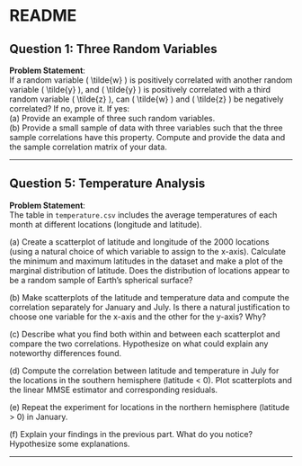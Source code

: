 # README

## Question 1: Three Random Variables

**Problem Statement**:  
If a random variable \( \tilde{w} \) is positively correlated with another random variable \( \tilde{y} \), and \( \tilde{y} \) is positively correlated with a third random variable \( \tilde{z} \), can \( \tilde{w} \) and \( \tilde{z} \) be negatively correlated? If no, prove it. If yes:  
(a) Provide an example of three such random variables.  
(b) Provide a small sample of data with three variables such that the three sample correlations have this property. Compute and provide the data and the sample correlation matrix of your data.

---

## Question 5: Temperature Analysis

**Problem Statement**:  
The table in `temperature.csv` includes the average temperatures of each month at different locations (longitude and latitude).  

(a) Create a scatterplot of latitude and longitude of the 2000 locations (using a natural choice of which variable to assign to the x-axis). Calculate the minimum and maximum latitudes in the dataset and make a plot of the marginal distribution of latitude. Does the distribution of locations appear to be a random sample of Earth’s spherical surface?  

(b) Make scatterplots of the latitude and temperature data and compute the correlation separately for January and July. Is there a natural justification to choose one variable for the x-axis and the other for the y-axis? Why?  

(c) Describe what you find both within and between each scatterplot and compare the two correlations. Hypothesize on what could explain any noteworthy differences found.  

(d) Compute the correlation between latitude and temperature in July for the locations in the southern hemisphere (latitude < 0). Plot scatterplots and the linear MMSE estimator and corresponding residuals.  

(e) Repeat the experiment for locations in the northern hemisphere (latitude > 0) in January.  

(f) Explain your findings in the previous part. What do you notice? Hypothesize some explanations.

---
